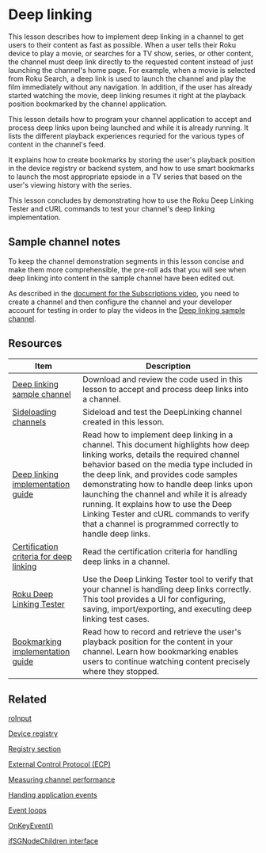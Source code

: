 # Deep linking

This lesson describes how to implement deep linking in a channel to get users to their content as fast as possible. When a user tells their Roku device to play a movie, or searches for a TV show, series, or other content, the channel must deep link directly to the requested content instead of just launching the channel's home page. For example, when a movie is selected from Roku Search, a deep link is used to launch the channel and play the film immediately without any navigation. In addition, if the user has already started watching the movie, deep linking resumes it right at the playback position bookmarked by the channel application.

This lesson details how to program your channel application to accept and process deep links upon being launched and while it is already running. It lists the different playback experiences requried for the various types of content in the channel's feed.

It explains how to create bookmarks by storing the user's playback position in the device registry or backend system, and how to use smart bookmarks to launch the most appropriate epsiode in a TV series that  based on the user's viewing history with the series.

This lesson concludes by demonstrating how to use the Roku Deep Linking Tester and cURL commands to test your channel's deep linking implementation.

## Sample channel notes

To keep the channel demonstration segments in this lesson concise and make them more comprehensible, the pre-roll ads that you will see when deep linking into content in the sample channel have been edited out.

As described in the [document for the Subscriptions video](https://github.com/rokudev/scenegraph-master-sample/blob/master/Documentation/11-subscriptions.md), you need to create a channel and then configure the channel and your developer account for testing in order to play the videos in the [Deep linking sample channel](https://github.com/rokudev/scenegraph-master-sample/tree/master/DeepLinking).

## Resources

| Item                                                         | Description                                                  |
| ------------------------------------------------------------ | ------------------------------------------------------------ |
| [Deep linking sample channel](https://github.com/rokudev/scenegraph-master-sample/tree/master/DeepLinking) | Download and review the code used in this lesson to accept and process deep links into a channel. |
| [Sideloading channels](https://developer.roku.com/docs/developer-programdeveloper-program/getting-started/developer-setup.md#step-2-accessing-the-development-application-installer) | Sideload and test the DeepLinking channel created in this lesson. |
| [Deep linking implementation guide](https://developer.roku.com/docs/developer-programreferences/scenegraph/control-nodes/channelstore.md) | Read how to implement deep linking in a channel. This document highlights how deep linking works, details the required channel behavior based on the media type included in the deep link, and provides code samples demonstrating how to handle deep links upon launching the channel and while it is already running. It explains how to use the Deep Linking Tester and cURL commands to verify that a channel is programmed correctly to handle deep links. |
| [Certification criteria for deep linking](https://developer.roku.com/docs/developer-programdeveloper-program/certification/certification.md#5-deep-linking) | Read the certification criteria for handling deep links in a channel. |
| [Roku Deep Linking Tester](http://devtools.web.roku.com/DeepLinkingTester) | Use the Deep Linking Tester tool to verify that your channel is handling deep links correctly. This tool provides a UI for configuring, saving, import/exporting, and executing deep linking test cases. |
| [Bookmarking implementation guide](https://developer.roku.com/docs/developer-programdeveloper-program/media-playback/bookmarking.md) | Read how to record and retrieve the user's playback position for the content in your channel. Learn how bookmarking enables users to continue watching content precisely where they stopped. |

## Related

[roInput](https://developer.roku.com/docs/developer-programreferences/brightscript/components/roinput.md)

[Device registry](https://developer.roku.com/docs/developer-programreferences/brightscript/components/roregistry.md)

[Registry section](https://developer.roku.com/docs/developer-programreferences/brightscript/components/roregistrysection.md)

[External Control Protocol (ECP)](https://developer.roku.com/docs/developer-programdeveloper-program/debugging/external-control-api.md)

[Measuring channel performance](https://developer.roku.com/docs/developer-programdeveloper-program/performance-guide/measuring-channel-performance.md)

[Handing application events](https://developer.roku.com/docs/developer-programdeveloper-program/core-concepts/handling-application-events.md)

[Event loops](https://developer.roku.com/docs/developer-programdeveloper-program/core-concepts/event-loops.md)

[OnKeyEvent()](https://developer.roku.com/docs/developer-programreferences/scenegraph/component-functions/onkeyevent.md)

[ifSGNodeChildren interface](https://developer.roku.com/docs/developer-programreferences/brightscript/interfaces/ifsgnodechildren.md)
